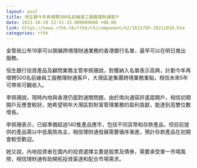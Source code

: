 ```yaml
---
layout: post
title: 恒生擬今年再增聘500名前線員工服務理財通客戶
date: 2021-10-18 22:51:33.000000000 +08:00
link: https://news.rthk.hk/rthk/ch/component/k2/1615793-20211018.htm
categories: rthk
---
```


金管局公布19家可以開展跨境理財通業務的香港銀行名單，最早可以在明日推出服務。

恒生銀行投資產品及顧問業務主管李佩珊說，對獲納入名單表示高興，計劃今年再增聘500名前線員工服務理財通客戶，大灣區是集團跨境業務重點，相信未來5年可帶來可觀收入。

李佩珊說，現時內地與香港仍面對通關問題，由於南向通容許遙距開戶，相信初期開戶反應會較好。她希望明年大灣區對財富管理業務的盈利貢獻，能達到高雙位數增長。

李佩珊表示，已經準備超過140隻產品應市，包括不同貨幣和存款產品，但目前提供的產品需以中低風險為主，相信理財通發展需要循序漸進，預計存款產品在初期會較受歡迎。

她又說，內地投資者在國內的投資選擇主要是股票及債券，需要承受單一市場風險，相信理財通有助開拓投資渠道和配合市場需求。
